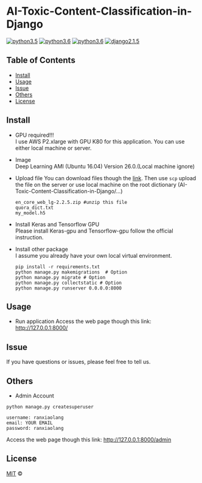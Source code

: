 # AI-Toxic-Content-Classification-in-Django

[![python3.5](https://img.shields.io/badge/python-3.5-blue.svg)]()
[![python3.6](https://img.shields.io/badge/python-3.6-brightgreen.svg)]()
[![python3.6](https://img.shields.io/badge/python-3.7-orange.svg)]()
[![django2.1.5](https://img.shields.io/badge/django-2.1.5-green.svg)]()


## Table of Contents

- [Install](#install)
- [Usage](#usage)
- [Issue](#Issue)
- [Others](#Others)
- [License](#license)

## Install

- GPU required!!!  
I use AWS P2.xlarge with GPU K80 for this application.
You can use either local machine or server.

- Image  
Deep Learning AMI (Ubuntu 16.04) Version 26.0.(Local machine ignore)

- Upload file
You can download files though the [link](https://drive.google.com/open?id=1VNvt9su2-pZ0EN8JsXl24WjgYjqgsKGz).
Then use `scp` upload the file on the server or use local machine on the root dictionary (AI-Toxic-Content-Classification-in-Django/...)
    ```
    en_core_web_lg-2.2.5.zip #unzip this file
    quora_dict.txt
    my_model.h5
    ```
- Install Keras and Tensorflow GPU   
Please install Keras-gpu and Tensorflow-gpu follow the official instruction.

- Install other package  
I assume you already have your own local virtual environment.  
    ```
    pip install -r requirements.txt
    python manage.py makemigrations  # Option
    python manage.py migrate # Option
    python manage.py collectstatic # Option
    python manage.py runserver 0.0.0.0:8000
    ```

## Usage

- Run application
Access the web page though this link: http://127.0.0.1:8000/

## Issue

If you have questions or issues, please feel free to tell us.

## Others

- Admin Account
``` 
python manage.py createsuperuser

username: ranxiaolang
email: YOUR EMAIL  
password: ranxiaolang  
```
Access the web page though this link: http://127.0.0.1:8000/admin 

## License

[MIT](LICENSE) ©
